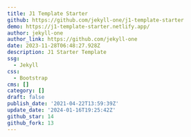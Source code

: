 ```yaml
---
title: J1 Template Starter
github: https://github.com/jekyll-one/j1-template-starter
demo: https://j1-template-starter.netlify.app/
author: jekyll-one
author_link: https://github.com/jekyll-one
date: 2023-11-28T06:48:27.928Z
description: J1 Starter Template
ssg:
  - Jekyll
css:
  - Bootstrap
cms: []
category: []
draft: false
publish_date: '2021-04-22T13:59:39Z'
update_date: '2024-01-16T19:25:42Z'
github_star: 14
github_fork: 13
---
```

